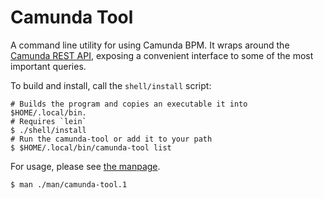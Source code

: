 # Camunda Tool

A command line utility for using Camunda BPM. It wraps around the [Camunda REST
API](https://docs.camunda.org/manual/7.11/reference/rest/), exposing a
convenient interface to some of the most important queries.

To build and install, call the `shell/install` script:
```
# Builds the program and copies an executable it into $HOME/.local/bin.
# Requires `lein`
$ ./shell/install
# Run the camunda-tool or add it to your path
$ $HOME/.local/bin/camunda-tool list
```

For usage, please see [the manpage](man/camunda-tool.1).
```
$ man ./man/camunda-tool.1
```
